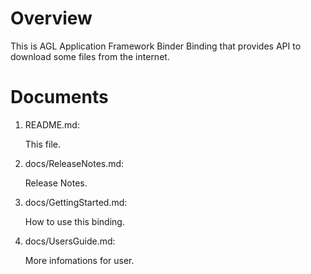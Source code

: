 # Overview

This is AGL Application Framework Binder Binding that
provides API to download some files from the internet.

# Documents

1. README.md:

    This file.

2. docs/ReleaseNotes.md:

    Release Notes.

3. docs/GettingStarted.md:

    How to use this binding.

4. docs/UsersGuide.md:

    More infomations for user.